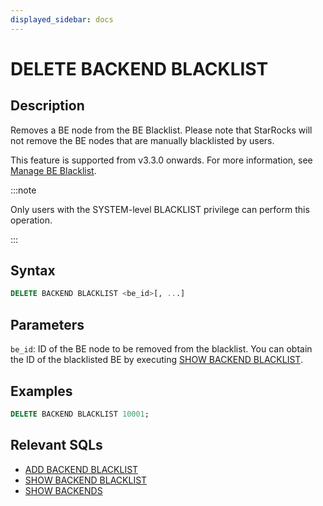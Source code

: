```yaml
---
displayed_sidebar: docs
---
```


# DELETE BACKEND BLACKLIST

## Description

Removes a BE node from the BE Blacklist. Please note that StarRocks will not remove the BE nodes that are manually blacklisted by users.

This feature is supported from v3.3.0 onwards. For more information, see [Manage BE Blacklist](../../../../administration/management/BE_blacklist.md).

:::note

Only users with the SYSTEM-level BLACKLIST privilege can perform this operation.

:::

## Syntax

```SQL
DELETE BACKEND BLACKLIST <be_id>[, ...]
```

## Parameters

`be_id`: ID of the BE node to be removed from the blacklist. You can obtain the ID of the blacklisted BE by executing [SHOW BACKEND BLACKLIST](./SHOW_BACKEND_BLACKLIST.md).

## Examples

```SQL
DELETE BACKEND BLACKLIST 10001;
```

## Relevant SQLs

- [ADD BACKEND BLACKLIST](./ADD_BACKEND_BLACKLIST.md)
- [SHOW BACKEND BLACKLIST](./SHOW_BACKEND_BLACKLIST.md)
- [SHOW BACKENDS](SHOW_BACKENDS.md)
